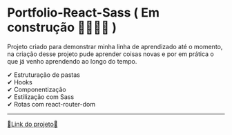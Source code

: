 # Portfolio-React-Sass ( Em construção 🚧👷🏽‍♂️ )

Projeto criado para demonstrar minha linha de aprendizado até o momento, na criação desse projeto pude aprender coisas novas e por em prática o que já venho aprendendo ao longo do tempo.

✔ Estruturação de pastas <br>
✔ Hooks <br>
✔ Componentização <br> 
✔ Estilização com Sass <br>
✔ Rotas com react-router-dom <br>
<hr>
<a href="https://alanmoreira13.github.io/portfolio-deploy/">🔗Link do projeto🔗</a>
